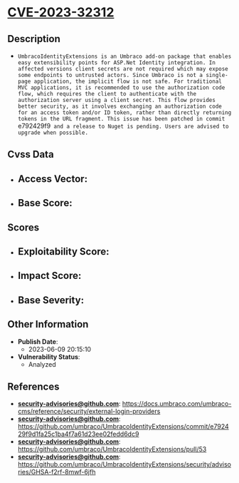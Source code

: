 
# [CVE-2023-32312](https://docs.umbraco.com/umbraco-cms/reference/security/external-login-providers)

## Description

- `UmbracoIdentityExtensions is an Umbraco add-on package that enables easy extensibility points for ASP.Net Identity integration. In affected versions client secrets are not required which may expose some endpoints to untrusted actors. Since Umbraco is not a single-page application, the implicit flow is not safe. For traditional MVC applications, it is recommended to use the authorization code flow, which requires the client to authenticate with the authorization server using a client secret. This flow provides better security, as it involves exchanging an authorization code for an access token and/or ID token, rather than directly returning tokens in the URL fragment. This issue has been patched in commit `e792429f9` and a release to Nuget is pending. Users are advised to upgrade when possible.`

## Cvss Data

- **Access Vector**:
  - 
- **Base Score**:
  - 

## Scores

- **Exploitability Score**:
  - 
- **Impact Score**:
  - 
- **Base Severity**:
  - 

## Other Information

- **Publish Date**:
  - 2023-06-09 20:15:10
- **Vulnerability Status**:
  - Analyzed

## References

- **security-advisories@github.com**: https://docs.umbraco.com/umbraco-cms/reference/security/external-login-providers
- **security-advisories@github.com**: https://github.com/umbraco/UmbracoIdentityExtensions/commit/e792429f9d1fa25c1ba4f7a61d23ee02fedd6dc9
- **security-advisories@github.com**: https://github.com/umbraco/UmbracoIdentityExtensions/pull/53
- **security-advisories@github.com**: https://github.com/umbraco/UmbracoIdentityExtensions/security/advisories/GHSA-f2rf-8mwf-6jfh
